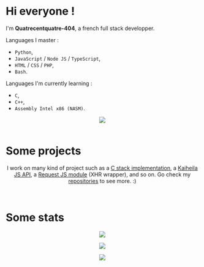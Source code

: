 # Hi everyone !

I'm **Quatrecentquatre-404**, a french full stack developper.

Languages I master :
- ``Python``,
- ``JavaScript`` / ``Node JS`` / ``TypeScript``,
- ``HTML`` / ``CSS`` / ``PHP``,
- ``Bash``.

Languages I'm currently learning :
- ``C``,
- ``C++``,
- ``Assembly Intel x86 (NASM)``.

<div align="center"><img src="https://raw.githubusercontent.com/Quatrecentquatre-404/assets/main/images/Hacker_Man.gif"></div>

<br>

# Some projects

<div align="center">

I work on many kind of project such as a [C stack implementation](https://github.com/Quatrecentquatre-404/stack), a [Kaiheila JS API](https://github.com/Quatrecentquatre-404/kaiheila.js), a [Request JS module](https://github.com/Quatrecentquatre-404/requests) (XHR wrapper), and so on. Go check my [repositories](https://github.com/Quatrecentquatre-404?tab=repositories) to see more. :)

</div>

<br>

# Some stats

<div align="center">

![](https://github-readme-streak-stats.herokuapp.com/?user=Quatrecentquatre-404&count_private=true&show_icons=true&theme=dracula&hide_border=true&hide_title=true)

![](https://github-readme-stats.vercel.app/api?username=Quatrecentquatre-404&include_all_commits=true&show_icons=true&hide_border=true&hide_title=true&count_private=true&theme=dracula)

![](https://github-readme-stats.vercel.app/api/top-langs/?username=Quatrecentquatre-404&layout=compact&count_private=true&langs_count=8&hide_border=true&theme=dracula)

</div>
